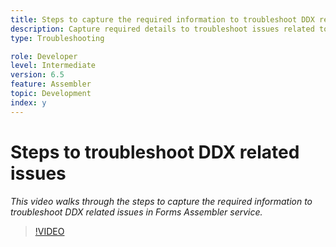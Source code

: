 ```yaml
---
title: Steps to capture the required information to troubleshoot DDX related issues 
description: Capture required details to troubleshoot issues related to Assembler 
type: Troubleshooting

role: Developer 
level: Intermediate  
version: 6.5
feature: Assembler 
topic: Development   
index: y
---
```


# Steps to troubleshoot DDX related issues 

*This video walks through the steps to capture the required information to troubleshoot DDX related issues in Forms Assembler service.*

>[!VIDEO](https://video.tv.adobe.com/v/335517?quality=9&learn=on)
